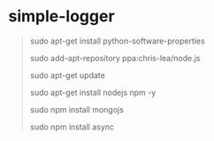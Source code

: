 simple-logger
=============

> sudo apt-get install python-software-properties
> 
> sudo add-apt-repository ppa:chris-lea/node.js
> 
> sudo apt-get update
> 
> sudo apt-get install nodejs npm -y
> 
> sudo npm install mongojs
> 
> sudo npm install async
